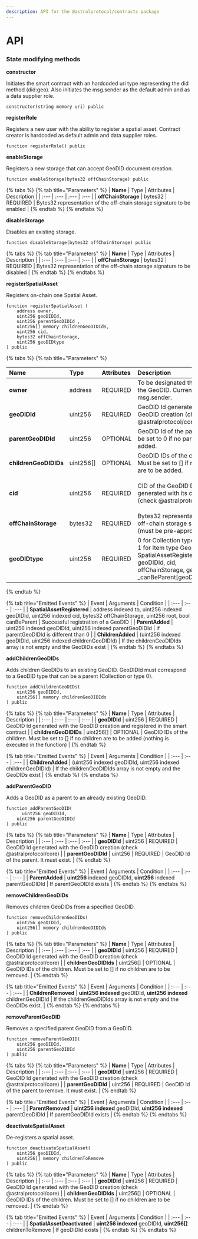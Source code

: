 ```yaml
---
description: API for the @astralprotocol/contracts package
---
```


# API

### State modifying methods 

**constructor**

Initiates the smart contract with an hardcoded uri type representing the did method \(did:geo\). Also initiates the msg.sender as the default admin and as a data supplier role.

```text
constructor(string memory uri) public
```

**registerRole**

Registers a new user with the ability to register a spatial asset. Contract creator is hardcoded as default admin and data supplier roles.

```text
function registerRole() public
```

**enableStorage**

Registers a new storage that can accept GeoDID document creation.

```text
function enableStorage(bytes32 offChainStorage) public
```

{% tabs %}
{% tab title="Parameters" %}
| **Name** | Type  | Attributes | Description |
| :--- | :--- | :--- | :--- |
| **offChainStorage** | bytes32 | REQUIRED | Bytes32 representation of the off-chain storage signature to be enabled |
{% endtab %}
{% endtabs %}

**disableStorage**

Disables an existing storage.

```text
function disableStorage(bytes32 offChainStorage) public
```

{% tabs %}
{% tab title="Parameters" %}
| **Name** | Type  | Attributes | Description |
| :--- | :--- | :--- | :--- |
| **offChainStorage** | bytes32 | REQUIRED | Bytes32 representation of the off-chain storage signature to be disabled |
{% endtab %}
{% endtabs %}

**registerSpatialAsset**

Registers on-chain one Spatial Asset.

```text
function registerSpatialAsset (
    address owner, 
    uint256 geoDIDId, 
    uint256 parentGeoDIDId , 
    uint256[] memory childrenGeoDIDIds, 
    uint256 cid, 
    bytes32 offChainStorage, 
    uint256 geoDIDtype
) public
```

{% tabs %}
{% tab title="Parameters" %}
<table>
  <thead>
    <tr>
      <th style="text-align:left"><b>Name</b>
      </th>
      <th style="text-align:left">Type</th>
      <th style="text-align:left">Attributes</th>
      <th style="text-align:left">Description</th>
    </tr>
  </thead>
  <tbody>
    <tr>
      <td style="text-align:left"><b>owner</b>
      </td>
      <td style="text-align:left">address</td>
      <td style="text-align:left">REQUIRED</td>
      <td style="text-align:left">To be designated the owner of the GeoDID. Currently must be msg.sender.</td>
    </tr>
    <tr>
      <td style="text-align:left"><b>geoDIDId</b>
      </td>
      <td style="text-align:left">uint256</td>
      <td style="text-align:left">REQUIRED</td>
      <td style="text-align:left">GeoDID Id generated with the GeoDID creation (check @astralprotocol/core)</td>
    </tr>
    <tr>
      <td style="text-align:left"><b>parentGeoDIDId</b>
      </td>
      <td style="text-align:left">uint256</td>
      <td style="text-align:left">OPTIONAL</td>
      <td style="text-align:left">GeoDID Id of the parent. Must be set to 0 if no parent is to be added.</td>
    </tr>
    <tr>
      <td style="text-align:left"><b>childrenGeoDIDIDs</b>
      </td>
      <td style="text-align:left">uint256[]</td>
      <td style="text-align:left">OPTIONAL</td>
      <td style="text-align:left">GeoDID IDs of the children. Must be set to [] if no children are to be
        added.</td>
    </tr>
    <tr>
      <td style="text-align:left"><b>cid</b>
      </td>
      <td style="text-align:left">uint256</td>
      <td style="text-align:left">REQUIRED</td>
      <td style="text-align:left">
        <p></p>
        <p>CID of the GeoDID Document generated with its creation (check @astralprotocol/core)</p>
      </td>
    </tr>
    <tr>
      <td style="text-align:left"><b>offChainStorage</b>
      </td>
      <td style="text-align:left">bytes32</td>
      <td style="text-align:left">REQUIRED</td>
      <td style="text-align:left">Bytes32 representation of the off-chain storage signature (must be pre-approved)</td>
    </tr>
    <tr>
      <td style="text-align:left"><b>geoDIDtype</b>
      </td>
      <td style="text-align:left">uint256</td>
      <td style="text-align:left">REQUIRED</td>
      <td style="text-align:left">0 for Collection type GeoDIDs, 1 for Item type GeoDIDs. emit SpatialAssetRegistered(owner,
        geoDIDId, cid, offChainStorage, geoDIDId, _canBeParent[geoDIDId]);</td>
    </tr>
  </tbody>
</table>
{% endtab %}

{% tab title="Emitted Events" %}
| Event | Arguments | Condition |
| :--- | :--- | :--- |
| **SpatialAssetRegistered** | address indexed to, uint256 indexed geoDIDId, uint256 indexed cid, bytes32 offChainStorage, uint256 root, bool canBeParent | Successful registration of a GeoDID |
| **ParentAdded** | uint256 indexed geoDIDId, uint256 indexed parentGeoDIDId | If parentGeoDIDId is different than 0 |
| **ChildrenAdded** | \(uint256 indexed geoDIDId, uint256 indexed childrenGeoDIDId\) | If the childrenGeoDIDIds array is not empty and the GeoDIDs exist |
{% endtab %}
{% endtabs %}

**addChildrenGeoDIDs**

Adds children GeoDIDs to an existing GeoDID. GeoDIDId must correspond to a GeoDID type that can be a parent \(Collection or type 0\).

```text
function addChildrenGeoDIDs(
    uint256 geoDIDId, 
    uint256[] memory childrenGeoDIDIds
) public
```

{% tabs %}
{% tab title="Parameters" %}
| **Name** | Type  | Attributes | Description |
| :--- | :--- | :--- | :--- |
| **geoDIDId** | uint256 | REQUIRED | GeoDID Id generated with the GeoDID creation and registered in the smart contract |
| **childrenGeoDIDIDs** | uint256\[\] | OPTIONAL | GeoDID IDs of the children. Must be set to \[\] if no children are to be added \(nothing is executed in the function\) |
{% endtab %}

{% tab title="Emitted Events" %}
| Event | Arguments | Condition |
| :--- | :--- | :--- |
| **ChildrenAdded** | \(uint256 indexed geoDIDId, uint256 indexed childrenGeoDIDId\) | If the childrenGeoDIDIds array is not empty and the GeoDIDs exist |
{% endtab %}
{% endtabs %}

**addParentGeoDID**

Adds a GeoDID as a parent to an already existing GeoDID.

```text
function addParentGeoDID(
	  uint256 geoDIDId, 
    uint256 parentGeoDIDId
) public
```

{% tabs %}
{% tab title="Parameters" %}
| **Name** | Type  | Attributes | Description |
| :--- | :--- | :--- | :--- |
| **geoDIDId** | uint256 | REQUIRED | GeoDID Id generated with the GeoDID creation \(check @astralprotocol/core\) |
| **parentGeoDIDId** | uint256 | REQUIRED | GeoDID Id of the parent. It must exist. |
{% endtab %}

{% tab title="Emitted Events" %}
| Event | Arguments | Condition |
| :--- | :--- | :--- |
| **ParentAdded** | **uint256** indexed geoDIDId, **uint256** indexed parentGeoDIDId | If parentGeoDIDId exists |
{% endtab %}
{% endtabs %}

**removeChildrenGeoDIDs**

Removes children GeoDIDs from a specified GeoDID.

```text
function removeChildrenGeoDIDs(
    uint256 geoDIDId, 
    uint256[] memory childrenGeoDIDIds
) public
```

{% tabs %}
{% tab title="Parameters" %}
| **Name** | Type  | Attributes | Description |
| :--- | :--- | :--- | :--- |
| **geoDIDId** | uint256 | REQUIRED | GeoDID Id generated with the GeoDID creation \(check @astralprotocol/core\) |
| **childrenGeoDIDIds** | uint256\[\] | OPTIONAL | GeoDID IDs of the children. Must be set to \[\] if no children are to be removed. |
{% endtab %}

{% tab title="Emitted Events" %}
| Event | Arguments | Condition |
| :--- | :--- | :--- |
| **ChildrenRemoved** | **uint256 indexed** geoDIDId, **uint256 indexed** childrenGeoDIDId | If the childrenGeoDIDIds array is not empty and the GeoDIDs exist. |
{% endtab %}
{% endtabs %}

**removeParentGeoDID**

Removes a specified parent GeoDID from a GeoDID.

```text
function removeParentGeoDID(
    uint256 geoDIDId, 
    uint256 parentGeoDIDId
) public
```

{% tabs %}
{% tab title="Parameters" %}
| **Name** | Type  | Attributes | Description |
| :--- | :--- | :--- | :--- |
| **geoDIDId** | uint256 | REQUIRED | GeoDID Id generated with the GeoDID creation \(check @astralprotocol/core\) |
| **parentGeoDIDId** | uint256 | REQUIRED | GeoDID Id of the parent to remove. It must exist. |
{% endtab %}

{% tab title="Emitted Events" %}
| Event | Arguments | Condition |
| :--- | :--- | :--- |
| **ParentRemoved** | **uint256 indexed** geoDIDId, **uint256 indexed** parentGeoDIDId | If parentGeoDIDId exists |
{% endtab %}
{% endtabs %}

**deactivateSpatialAsset**

De-registers a spatial asset.

```text
function deactivateSpatialAsset(
    uint256 geoDIDId, 
    uint256[] memory childrenToRemove
) public
```

{% tabs %}
{% tab title="Parameters" %}
| **Name** | Type  | Attributes | Description |
| :--- | :--- | :--- | :--- |
| **geoDIDId** | uint256 | REQUIRED | GeoDID Id generated with the GeoDID creation \(check @astralprotocol/core\) |
| **childrenGeoDIDIds** | uint256\[\] | OPTIONAL | GeoDID IDs of the children. Must be set to \[\] if no children are to be removed. |
{% endtab %}

{% tab title="Emitted Events" %}
| Event | Arguments | Condition |
| :--- | :--- | :--- |
| **SpatialAssetDeactivated** | **uint256 indexed** geoDIDId, **uint256\[\]** childrenToRemove | If geoDIDId exists |
{% endtab %}
{% endtabs %}

